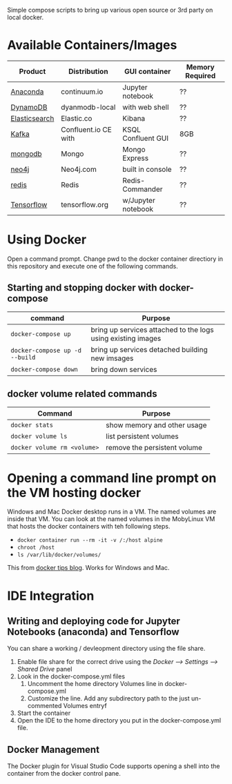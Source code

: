 Simple compose scripts to bring up various open source or 3rd party on local docker.

# Available Containers/Images
| Product                                  | Distribution         | GUI container      | Memory Required |
|------------------------------------------|----------------------|--------------------|-----------------|
| [Anaconda](anaconda/README.md)           | continuum.io         | Jupyter notebook   | ??   |
| [DynamoDB](dynamodb/README.md)           | dyanmodb-local       | with web shell     | ??   |
| [Elasticsearch](elasticsearch/README.md) | Elastic.co           | Kibana             | ??   |
| [Kafka](kafka-confluent/README.md)       | Confluent.io CE with | KSQL Confluent GUI | 8GB  |
| [mongodb](mongodb/README.md)             | Mongo                | Mongo Express      | ??   |
| [neo4j](neo4j/README.md)                 | Neo4j.com            | built in console   | ??   |
| [redis](https://redis.io/)               | Redis                | Redis-Commander    | ??   |
| [Tensorflow](tensforflow/README.md)      | tensorflow.org       | w/Jupyter notebook | ??   |

# Using Docker
Open a command prompt.  Change pwd to the docker container directiory in this repository and execute one of the following commands.

## Starting and stopping docker with docker-compose
| command                       | Purpose                                                      |
|-------------------------------|--------------------------------------------------------------|
| `docker-compose up`             | bring up services attached to the logs using existing images |
| `docker-compose up -d --build`  | bring up services detached building new imsages              |
| `docker-compose down`           | bring down services                                          | 

## docker volume related commands
| Command                   | Purpose                      |
|---------------------------|------------------------------|
| `docker stats`              | show memory and other usage  |
| `docker volume ls`          | list persistent volumes      |
| `docker volume rm <volume>` | remove the persistent volume |

# Opening a command line prompt on the VM hosting docker
Windows and Mac Docker desktop runs in a VM.  The named volumes are inside that VM. You can look at the named volumes in the MobyLinux VM that hosts the docker containers with teh following steps. 
* `docker container run --rm -it -v /:/host alpine`
* `chroot /host`
* `ls /var/lib/docker/volumes/`

This from [docker tips blog](https://nickjanetakis.com/blog/docker-tip-70-gain-access-to-the-mobylinux-vm-on-windows-or-macos). Works for Windows and Mac.

# IDE Integration

## Writing and deploying code for Jupyter Notebooks (anaconda) and Tensorflow
You can share a working / devleopment directory using the file share.
1. Enable file share for the correct drive using the _Docker --> Settings --> Shared Drive_ panel
1. Look in the docker-compose.yml files
    1. Uncomment the home directory Volumes line in docker-compose.yml
    1. Customize the line. Add any subdirectory path to the just un-commented Volumes entryf
1. Start the container
1. Open the IDE to the home directory you put in the docker-compose.yml file.

## Docker Management
The Docker plugin for Visual Studio Code supports opening a shell into the container from the docker control pane.
